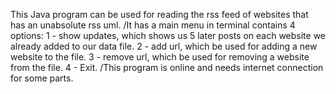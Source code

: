 This Java program can be used for reading the rss feed of websites that has an unabsolute rss uml.
/It has a main menu in terminal contains 4 options:
1 - show updates, which shows us 5 later posts on each website we already added to our data file.
2 - add url, which be used for adding a new website to the file.
3 - remove url, which be used for removing a website from the file.
4 - Exit.
/This program is online and needs internet connection for some parts.
